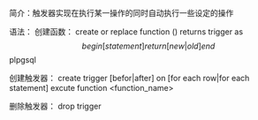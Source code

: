 简介：触发器实现在执行某一操作的同时自动执行一些设定的操作

语法：
创建函数：
create or replace function <functioname>()
returns trigger as
$$
begin
[statement]
return [new|old]
end
$$
plpgsql

创建触发器：
create trigger <triggername> [befor|after] <eventname>
on <tablename>
[for each row|for each statement]
excute function <function_name>


删除触发器：
drop trigger <triggername>